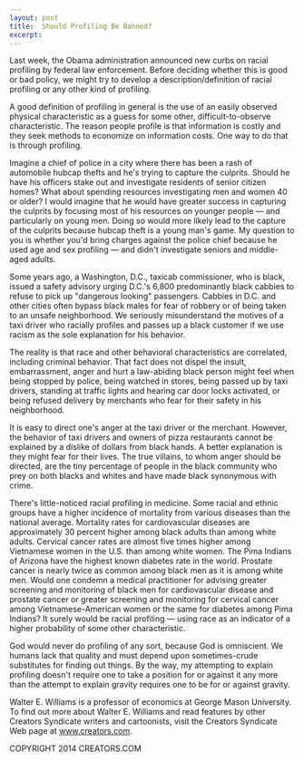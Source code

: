 ```yaml
---
layout: post
title:  Should Profiling Be Banned?
excerpt:
---
```


Last week, the Obama administration announced new curbs on racial profiling by federal law enforcement. Before deciding whether this is good or bad policy, we might try to develop a description/definition of racial profiling or any other kind of profiling.

A good definition of profiling in general is the use of an easily observed physical characteristic as a guess for some other, difficult-to-observe characteristic. The reason people profile is that information is costly and they seek methods to economize on information costs. One way to do that is through profiling.

Imagine a chief of police in a city where there has been a rash of automobile hubcap thefts and he's trying to capture the culprits. Should he have his officers stake out and investigate residents of senior citizen homes? What about spending resources investigating men and women 40 or older? I would imagine that he would have greater success in capturing the culprits by focusing most of his resources on younger people — and particularly on young men. Doing so would more likely lead to the capture of the culprits because hubcap theft is a young man's game. My question to you is whether you'd bring charges against the police chief because he used age and sex profiling — and didn't investigate seniors and middle-aged adults.

Some years ago, a Washington, D.C., taxicab commissioner, who is black, issued a safety advisory urging D.C.'s 6,800 predominantly black cabbies to refuse to pick up "dangerous looking" passengers. Cabbies in D.C. and other cities often bypass black males for fear of robbery or of being taken to an unsafe neighborhood. We seriously misunderstand the motives of a taxi driver who racially profiles and passes up a black customer if we use racism as the sole explanation for his behavior.

The reality is that race and other behavioral characteristics are correlated, including criminal behavior. That fact does not dispel the insult, embarrassment, anger and hurt a law-abiding black person might feel when being stopped by police, being watched in stores, being passed up by taxi drivers, standing at traffic lights and hearing car door locks activated, or being refused delivery by merchants who fear for their safety in his neighborhood.

 It is easy to direct one's anger at the taxi driver or the merchant. However, the behavior of taxi drivers and owners of pizza restaurants cannot be explained by a dislike of dollars from black hands. A better explanation is they might fear for their lives. The true villains, to whom anger should be directed, are the tiny percentage of people in the black community who prey on both blacks and whites and have made black synonymous with crime.

There's little-noticed racial profiling in medicine. Some racial and ethnic groups have a higher incidence of mortality from various diseases than the national average. Mortality rates for cardiovascular diseases are approximately 30 percent higher among black adults than among white adults. Cervical cancer rates are almost five times higher among Vietnamese women in the U.S. than among white women. The Pima Indians of Arizona have the highest known diabetes rate in the world. Prostate cancer is nearly twice as common among black men as it is among white men. Would one condemn a medical practitioner for advising greater screening and monitoring of black men for cardiovascular disease and prostate cancer or greater screening and monitoring for cervical cancer among Vietnamese-American women or the same for diabetes among Pima Indians? It surely would be racial profiling — using race as an indicator of a higher probability of some other characteristic.

God would never do profiling of any sort, because God is omniscient. We humans lack that quality and must depend upon sometimes-crude substitutes for finding out things. By the way, my attempting to explain profiling doesn't require one to take a position for or against it any more than the attempt to explain gravity requires one to be for or against gravity.

Walter E. Williams is a professor of economics at George Mason University. To find out more about Walter E. Williams and read features by other Creators Syndicate writers and cartoonists, visit the Creators Syndicate Web page at www.creators.com.

COPYRIGHT 2014 CREATORS.COM
